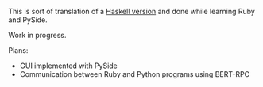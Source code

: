 This is sort of translation of a [Haskell version](https://github.com/jjhoo/hs-sudoku)
and done while learning Ruby and PySide.

Work in progress.

Plans:

 * GUI implemented with PySide
 * Communication between Ruby and Python programs using BERT-RPC
